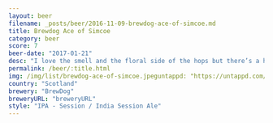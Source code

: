 ```yaml
---
layout: beer
filename: _posts/beer/2016-11-09-brewdog-ace-of-simcoe.md
title: Brewdog Ace of Simcoe
category: beer
score: 7
beer-date: "2017-01-21"
desc: "I love the smell and the floral side of the hops but there’s a harsh bitterness that’s out of place. It’s a decent IPA but there’s nothing amazing going on"
permalink: /beer/:title.html
img: /img/list/brewdog-ace-of-simcoe.jpeguntappd: "https://untappd.com/b/brewdog-ace-of-simcoe/1458004"
country: "Scotland"
brewery: "BrewDog"
breweryURL: "breweryURL"
style: "IPA - Session / India Session Ale"
---
```

